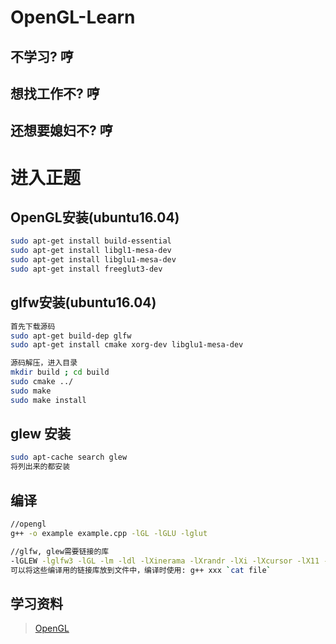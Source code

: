 # OpenGL-Learn

## 不学习? 哼

## 想找工作不? 哼

## 还想要媳妇不? 哼

# 进入正题

## OpenGL安装(ubuntu16.04)
```bash
sudo apt-get install build-essential
sudo apt-get install libgl1-mesa-dev
sudo apt-get install libglu1-mesa-dev
sudo apt-get install freeglut3-dev
```

## glfw安装(ubuntu16.04)

```bash
首先下载源码
sudo apt-get build-dep glfw
sudo apt-get install cmake xorg-dev libglu1-mesa-dev

源码解压，进入目录
mkdir build ; cd build
sudo cmake ../
sudo make
sudo make install

```
## glew 安装
```bash
sudo apt-cache search glew
将列出来的都安装
```
## 编译
```bash
//opengl
g++ -o example example.cpp -lGL -lGLU -lglut

//glfw, glew需要链接的库
-lGLEW -lglfw3 -lGL -lm -ldl -lXinerama -lXrandr -lXi -lXcursor -lX11 -lXxf86vm -lpthread
可以将这些编译用的链接库放到文件中，编译时使用: g++ xxx `cat file`
```

## 学习资料
>[OpenGL](http://learnopengl-cn.readthedocs.io/zh/latest/)

